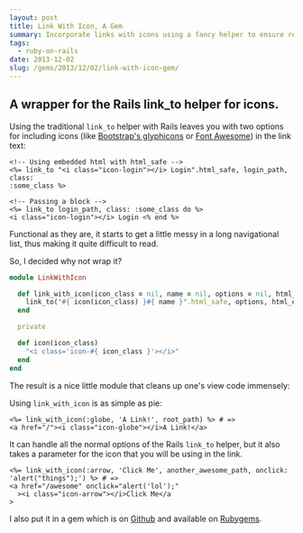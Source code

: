 ```yaml
---
layout: post
title: Link With Icon, A Gem
summary: Incorporate links with icons using a fancy helper to ensure readable code.
tags:
  - ruby-on-rails
date: 2013-12-02
slug: /gems/2013/12/02/link-with-icon-gem/
---
```


## A wrapper for the Rails link_to helper for icons.

Using the traditional `link_to` helper with Rails leaves you with two options for including icons (like [Bootstrap's glyphicons](http://getboostrap.com) or [Font Awesome](http://fontawesome.io/)) in the link text:

```html+erb
<!-- Using embedded html with html_safe -->
<%= link_to "<i class="icon-login"></i> Login".html_safe, login_path, class:
:some_class %>

<!-- Passing a block -->
<%= link_to login_path, class: :some_class do %>
<i class="icon-login"></i> Login <% end %>
```

Functional as they are, it starts to get a little messy in a long navigational list, thus making it quite difficult to read.

So, I decided why not wrap it?

```ruby
module LinkWithIcon

  def link_with_icon(icon_class = nil, name = nil, options = nil, html_options = nil, &block)
    link_to("#{ icon(icon_class) }#{ name }".html_safe, options, html_options, &block)
  end

  private

  def icon(icon_class)
    "<i class='icon-#{ icon_class }'></i>"
  end
end
```

The result is a nice little module that cleans up one's view code immensely:

Using `link_with_icon` is as simple as pie:

```html+erb
<%= link_with_icon(:globe, 'A Link!', root_path) %> # =>
<a href="/"><i class="icon-globe"></i>A Link!</a>
```

It can handle all the normal options of the Rails `link_to` helper, but it also takes a parameter for the icon that you will be using in the link.

```html+erb
<%= link_with_icon(:arrow, 'Click Me', another_awesome_path, onclick:
'alert("things");') %> # =>
<a href="/awesome" onclick="alert('lol');"
  ><i class="icon-arrow"></i>Click Me</a
>
```

I also put it in a gem which is on [Github](https://github.com/johnotander/link_with_icon) and available on [Rubygems](http://rubygems.org/gems/link_with_icon).
